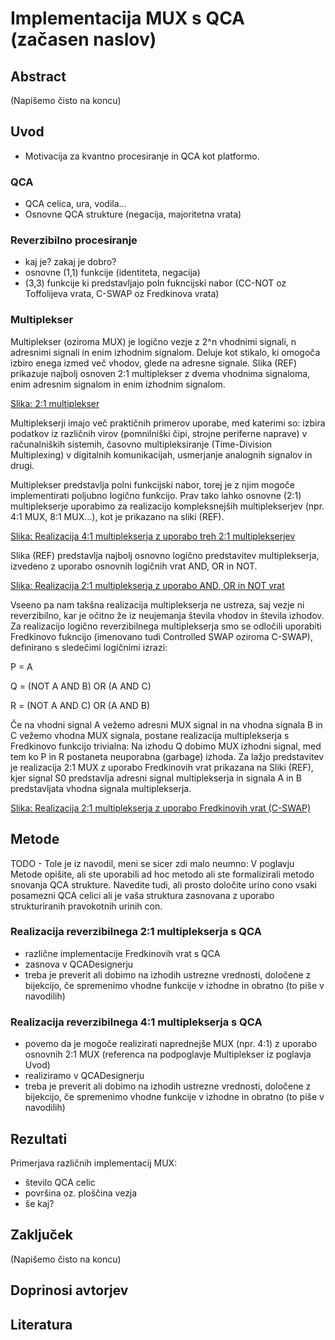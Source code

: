 # Implementacija MUX s QCA (začasen naslov)

## Abstract

(Napišemo čisto na koncu)

## Uvod

- Motivacija za kvantno procesiranje in QCA kot platformo.

### QCA

- QCA celica, ura, vodila...
- Osnovne QCA strukture (negacija, majoritetna vrata)

### Reverzibilno procesiranje

- kaj je? zakaj je dobro?
- osnovne (1,1) funkcije (identiteta, negacija)
- (3,3) funkcije ki predstavljajo poln fukncijski nabor (CC-NOT oz Toffolijeva vrata, C-SWAP oz Fredkinova vrata)

### Multiplekser

Multiplekser (oziroma MUX) je logično vezje z 2^n vhodnimi signali, n adresnimi signali in enim izhodnim signalom. Deluje kot stikalo, ki omogoča izbiro enega izmed več vhodov, glede na adresne signale. Slika (REF) prikazuje najbolj osnoven 2:1 multiplekser z dvema vhodnima signaloma, enim adresnim signalom in enim izhodnim signalom.

[Slika: 2:1 multiplekser](images/mux-2-1.pdf)

Multiplekserji imajo več praktičnih primerov uporabe, med katerimi so: izbira podatkov iz različnih virov (pomnilniški čipi, strojne periferne naprave) v računalniških sistemih, časovno multipleksiranje (Time-Division Multiplexing) v digitalnih komunikacijah, usmerjanje analognih signalov in drugi.

Multiplekser predstavlja polni funkcijski nabor, torej je z njim mogoče implementirati poljubno logično funkcijo. Prav tako lahko osnovne (2:1) multiplekserje uporabimo za realizacijo kompleksnejših multiplekserjev (npr. 4:1 MUX, 8:1 MUX...), kot je prikazano na sliki (REF).

[Slika: Realizacija 4:1 multiplekserja z uporabo treh 2:1 multiplekserjev](images/mux-4-1.pdf)

Slika (REF) predstavlja najbolj osnovno logično predstavitev multiplekserja, izvedeno z uporabo osnovnih logičnih vrat AND, OR in NOT.

[Slika: Realizacija 2:1 multiplekserja z uporabo AND, OR in NOT vrat](images/mux-log-vezje-nereverzibilno.pdf)

Vseeno pa nam takšna realizacija multiplekserja ne ustreza, saj vezje ni reverzibilno, kar je očitno že iz neujemanja števila vhodov in števila izhodov. 
Za realizacijo logično reverzibilnega multiplekserja smo se odločili uporabiti Fredkinovo fukncijo (imenovano tudi Controlled SWAP oziroma C-SWAP), definirano s sledečimi logičnimi izrazi:

P = A

Q = (NOT A AND B) OR (A AND C)

R = (NOT A AND C) OR (A AND B)

Če na vhodni signal A vežemo adresni MUX signal in na vhodna signala B in C vežemo vhodna MUX signala, postane realizacija multiplekserja s Fredkinovo funkcijo trivialna: Na izhodu Q dobimo MUX izhodni signal, med tem ko P in R postaneta neuporabna (garbage) izhoda. Za lažjo predstavitev je realizacija 2:1 MUX z uporabo Fredkinovih vrat prikazana na Sliki (REF), kjer signal S0 predstavlja adresni signal multiplekserja in signala A in B predstavljata vhodna signala multiplekserja.

[Slika: Realizacija 2:1 multiplekserja z uporabo Fredkinovih vrat (C-SWAP)](images/mux-fredkin.pdf)

## Metode

TODO - Tole je iz navodil, meni se sicer zdi malo neumno: 
V poglavju Metode opišite, ali ste uporabili ad hoc metodo ali ste formalizirali metodo snovanja QCA strukture. Navedite tudi, ali prosto določite urino cono vsaki posamezni QCA celici ali je vaša struktura zasnovana z uporabo strukturiranih pravokotnih urinih con.

### Realizacija reverzibilnega 2:1 multiplekserja s QCA 

- različne implementacije Fredkinovih vrat s QCA
- zasnova v QCADesignerju
- treba je preverit ali dobimo na izhodih ustrezne vrednosti, določene z bijekcijo, če spremenimo vhodne funkcije v izhodne in obratno (to piše v navodilih)

### Realizacija reverzibilnega 4:1 multiplekserja s QCA 

- povemo da je mogoče realizirati naprednejše MUX (npr. 4:1) z uporabo osnovnih 2:1 MUX (referenca na podpoglavje Multiplekser iz poglavja Uvod)
- realiziramo v QCADesignerju
- treba je preverit ali dobimo na izhodih ustrezne vrednosti, določene z bijekcijo, če spremenimo vhodne funkcije v izhodne in obratno (to piše v navodilih)

## Rezultati

Primerjava različnih implementacij MUX:
- število QCA celic
- površina oz. ploščina vezja
- še kaj?

## Zaključek

(Napišemo čisto na koncu)

## Doprinosi avtorjev


## Literatura


